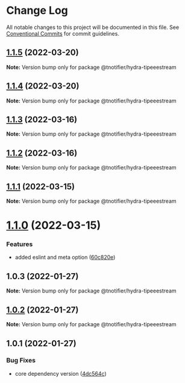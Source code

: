 # Change Log

All notable changes to this project will be documented in this file.
See [Conventional Commits](https://conventionalcommits.org) for commit guidelines.

## [1.1.5](https://github.com/tnotifier/hydra/compare/@tnotifier/hydra-tipeeestream@1.1.4...@tnotifier/hydra-tipeeestream@1.1.5) (2022-03-20)

**Note:** Version bump only for package @tnotifier/hydra-tipeeestream





## [1.1.4](https://github.com/tnotifier/hydra/compare/@tnotifier/hydra-tipeeestream@1.1.3...@tnotifier/hydra-tipeeestream@1.1.4) (2022-03-20)

**Note:** Version bump only for package @tnotifier/hydra-tipeeestream





## [1.1.3](https://github.com/tnotifier/hydra/compare/@tnotifier/hydra-tipeeestream@1.1.2...@tnotifier/hydra-tipeeestream@1.1.3) (2022-03-16)

**Note:** Version bump only for package @tnotifier/hydra-tipeeestream





## [1.1.2](https://github.com/tnotifier/hydra/compare/@tnotifier/hydra-tipeeestream@1.1.1...@tnotifier/hydra-tipeeestream@1.1.2) (2022-03-16)

**Note:** Version bump only for package @tnotifier/hydra-tipeeestream





## [1.1.1](https://github.com/tnotifier/hydra/compare/@tnotifier/hydra-tipeeestream@1.1.0...@tnotifier/hydra-tipeeestream@1.1.1) (2022-03-15)

**Note:** Version bump only for package @tnotifier/hydra-tipeeestream





# [1.1.0](https://github.com/tnotifier/hydra/compare/@tnotifier/hydra-tipeeestream@1.0.3...@tnotifier/hydra-tipeeestream@1.1.0) (2022-03-15)


### Features

* added eslint and meta option ([60c820e](https://github.com/tnotifier/hydra/commit/60c820e6c53250cdf3d35925a269e2142e2e89cf))





## 1.0.3 (2022-01-27)

**Note:** Version bump only for package @tnotifier/hydra-tipeeestream





## [1.0.2](https://github.com/tnotifier/hydra/compare/@tnotifier/hydra-tipeeestream@1.0.1...@tnotifier/hydra-tipeeestream@1.0.2) (2022-01-27)

**Note:** Version bump only for package @tnotifier/hydra-tipeeestream





## 1.0.1 (2022-01-27)


### Bug Fixes

* core dependency version ([4dc564c](https://github.com/tnotifier/hydra/commit/4dc564cbff42c3780f0b32d1867a7dce97b27a28))
